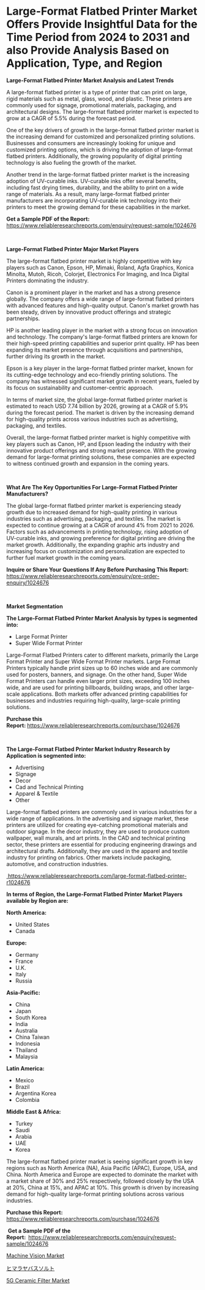 <p><h1>Large-Format Flatbed Printer Market Offers Provide Insightful Data for the Time Period from 2024 to 2031 and also Provide Analysis Based on Application, Type, and Region</h1></p><p><strong>Large-Format Flatbed Printer Market Analysis and Latest Trends</strong></p>
<p><p>A large-format flatbed printer is a type of printer that can print on large, rigid materials such as metal, glass, wood, and plastic. These printers are commonly used for signage, promotional materials, packaging, and architectural designs. The large-format flatbed printer market is expected to grow at a CAGR of 5.5% during the forecast period.</p><p>One of the key drivers of growth in the large-format flatbed printer market is the increasing demand for customized and personalized printing solutions. Businesses and consumers are increasingly looking for unique and customized printing options, which is driving the adoption of large-format flatbed printers. Additionally, the growing popularity of digital printing technology is also fueling the growth of the market.</p><p>Another trend in the large-format flatbed printer market is the increasing adoption of UV-curable inks. UV-curable inks offer several benefits, including fast drying times, durability, and the ability to print on a wide range of materials. As a result, many large-format flatbed printer manufacturers are incorporating UV-curable ink technology into their printers to meet the growing demand for these capabilities in the market.</p></p>
<p><strong>Get a Sample PDF of the Report:&nbsp;</strong> <a href="https://www.reliableresearchreports.com/enquiry/request-sample/1024676">https://www.reliableresearchreports.com/enquiry/request-sample/1024676</a></p>
<p>&nbsp;</p>
<p><strong>Large-Format Flatbed Printer Major Market Players</strong></p>
<p><p>The large-format flatbed printer market is highly competitive with key players such as Canon, Epson, HP, Mimaki, Roland, Agfa Graphics, Konica Minolta, Mutoh, Ricoh, Colorjet, Electronics For Imaging, and Inca Digital Printers dominating the industry.</p><p>Canon is a prominent player in the market and has a strong presence globally. The company offers a wide range of large-format flatbed printers with advanced features and high-quality output. Canon's market growth has been steady, driven by innovative product offerings and strategic partnerships.</p><p>HP is another leading player in the market with a strong focus on innovation and technology. The company's large-format flatbed printers are known for their high-speed printing capabilities and superior print quality. HP has been expanding its market presence through acquisitions and partnerships, further driving its growth in the market.</p><p>Epson is a key player in the large-format flatbed printer market, known for its cutting-edge technology and eco-friendly printing solutions. The company has witnessed significant market growth in recent years, fueled by its focus on sustainability and customer-centric approach.</p><p>In terms of market size, the global large-format flatbed printer market is estimated to reach USD 7.74 billion by 2026, growing at a CAGR of 5.9% during the forecast period. The market is driven by the increasing demand for high-quality prints across various industries such as advertising, packaging, and textiles.</p><p>Overall, the large-format flatbed printer market is highly competitive with key players such as Canon, HP, and Epson leading the industry with their innovative product offerings and strong market presence. With the growing demand for large-format printing solutions, these companies are expected to witness continued growth and expansion in the coming years.</p></p>
<p>&nbsp;</p>
<p><strong>What Are The Key Opportunities For Large-Format Flatbed Printer Manufacturers?</strong></p>
<p><p>The global large-format flatbed printer market is experiencing steady growth due to increased demand for high-quality printing in various industries such as advertising, packaging, and textiles. The market is expected to continue growing at a CAGR of around 4% from 2021 to 2026. Factors such as advancements in printing technology, rising adoption of UV-curable inks, and growing preference for digital printing are driving the market growth. Additionally, the expanding graphic arts industry and increasing focus on customization and personalization are expected to further fuel market growth in the coming years.</p></p>
<p><strong>Inquire or Share Your Questions If Any Before Purchasing This Report:</strong> <a href="https://www.reliableresearchreports.com/enquiry/pre-order-enquiry/1024676">https://www.reliableresearchreports.com/enquiry/pre-order-enquiry/1024676</a></p>
<p>&nbsp;</p>
<p><strong>Market Segmentation</strong></p>
<p><strong>The Large-Format Flatbed Printer Market Analysis by types is segmented into:</strong></p>
<p><ul><li>Large Format Printer</li><li>Super Wide Format Printer</li></ul></p>
<p><p>Large-Format Flatbed Printers cater to different markets, primarily the Large Format Printer and Super Wide Format Printer markets. Large Format Printers typically handle print sizes up to 60 inches wide and are commonly used for posters, banners, and signage. On the other hand, Super Wide Format Printers can handle even larger print sizes, exceeding 100 inches wide, and are used for printing billboards, building wraps, and other large-scale applications. Both markets offer advanced printing capabilities for businesses and industries requiring high-quality, large-scale printing solutions.</p></p>
<p><strong>Purchase this Report:&nbsp;</strong><a href="https://www.reliableresearchreports.com/purchase/1024676">https://www.reliableresearchreports.com/purchase/1024676</a></p>
<p>&nbsp;</p>
<p><strong>The Large-Format Flatbed Printer Market Industry Research by Application is segmented into:</strong></p>
<p><ul><li>Advertising</li><li>Signage</li><li>Decor</li><li>Cad and Technical Printing</li><li>Apparel & Textile</li><li>Other</li></ul></p>
<p><p>Large-format flatbed printers are commonly used in various industries for a wide range of applications. In the advertising and signage market, these printers are utilized for creating eye-catching promotional materials and outdoor signage. In the decor industry, they are used to produce custom wallpaper, wall murals, and art prints. In the CAD and technical printing sector, these printers are essential for producing engineering drawings and architectural drafts. Additionally, they are used in the apparel and textile industry for printing on fabrics. Other markets include packaging, automotive, and construction industries.</p></p>
<p><a href="https://www.reliableresearchreports.com/large-format-flatbed-printer-r1024676">&nbsp;https://www.reliableresearchreports.com/large-format-flatbed-printer-r1024676</a></p>
<p><strong>In terms of Region, the Large-Format Flatbed Printer Market Players available by Region are:</strong></p>
<p>
    <p> <strong> North America: </strong>
        <ul>
            <li>United States</li>
            <li>Canada</li>
        </ul>
        </p> 
    <p> <strong> Europe: </strong>
        <ul>
            <li>Germany</li>
            <li>France</li>
            <li>U.K.</li>
            <li>Italy</li>
            <li>Russia</li>
        </ul>
        </p> 
    <p> <strong> Asia-Pacific: </strong>
        <ul>
            <li>China</li>
            <li>Japan</li>
            <li>South Korea</li>
            <li>India</li>
            <li>Australia</li>
            <li>China Taiwan</li>
            <li>Indonesia</li>
            <li>Thailand</li>
            <li>Malaysia</li>
        </ul>
        </p> 
    <p> <strong> Latin America: </strong>
        <ul>
            <li>Mexico</li>
            <li>Brazil</li>
            <li>Argentina Korea</li>
            <li>Colombia</li>
        </ul>
        </p> 
    <p> <strong> Middle East & Africa: </strong>
        <ul>
            <li>Turkey</li>
            <li>Saudi</li>
            <li>Arabia</li>
            <li>UAE</li>
            <li>Korea</li>
        </ul>
    </p>
    </p>
<p><p>The large-format flatbed printer market is seeing significant growth in key regions such as North America (NA), Asia Pacific (APAC), Europe, USA, and China. North America and Europe are expected to dominate the market with a market share of 30% and 25% respectively, followed closely by the USA at 20%, China at 15%, and APAC at 10%. This growth is driven by increasing demand for high-quality large-format printing solutions across various industries.</p></p>
<p><strong>Purchase this Report: </strong><a href="https://www.reliableresearchreports.com/purchase/1024676">https://www.reliableresearchreports.com/purchase/1024676</a></p>
<p>&nbsp;<strong>Get a Sample PDF of the Report:&nbsp;&nbsp;</strong><a href="https://www.reliableresearchreports.com/enquiry/request-sample/1024676">https://www.reliableresearchreports.com/enquiry/request-sample/1024676</a></p>
<p><strong></strong></p>
<p><p><a href="https://thundering-castanet-c65.notion.site/Machine-Vision-Market-Insights-into-Market-CAGR-Market-Trends-and-Growth-Strategies-d75e6115b563459f85ff6d1b401ac0dc">Machine Vision Market</a></p><p><a href="https://medium.com/@alfaro.etbn_52903/%E3%83%92%E3%83%9E%E3%83%A9%E3%83%A4%E3%83%B3%E3%83%90%E3%82%B9%E3%82%BD%E3%83%AB%E3%83%88%E5%B8%82%E5%A0%B4%E3%81%AF-%E5%B8%82%E5%A0%B4%E3%82%B7%E3%82%A7%E3%82%A2-%E3%82%B5%E3%82%A4%E3%82%BA-%E3%81%8A%E3%82%88%E3%81%B32031%E5%B9%B4%E3%81%BE%E3%81%A7%E3%81%AE%E4%BA%88%E6%B8%AC%E3%81%AB%E7%84%A6%E7%82%B9%E3%82%92%E5%BD%93%E3%81%A6%E3%81%A6%E3%81%84%E3%81%BE%E3%81%99-da4f815d8c66">ヒマラヤバスソルト</a></p><p><a href="https://crocus-run-b5a.notion.site/5G-Ceramic-Filter-Market-Analysis-Its-CAGR-Market-Segmentation-and-Global-Industry-Overview-b1f894e0b90a45a08655bd306e035f66">5G Ceramic Filter Market</a></p></p>